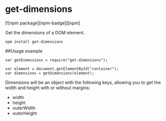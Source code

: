 # get-dimensions

[![npm package][npm-badge]][npm]

Get the dimensions of a DOM element.

```
npm install get-dimensions
```

##Usage example

```
var getDimensions = require("get-dimensions");

var element = document.getElementById("container");
var dimensions = getDimensions(element);

```

Dimensions will be an object with the following keys, allowing you to get the width and height with or without margins:

* width
* height
* outerWidth
* outerHeight


